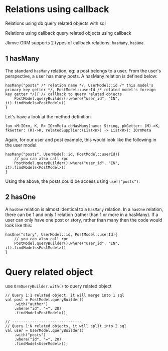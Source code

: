 # Relations using callback

Relations using db query related objects with sql

Relations using callback query related objects using callback

Jkmvc ORM supports 2 types of callback relations: `hasMany`, `hasOne`.

## 1 hasMany

The standard `hasMany` relation, eg: a post belongs to a user.  From the user's perspective, a user has many posts. A hasMany relation is defined below:

```
hasMany("posts" /* relation name */, UserModel::id /* this model's primary key getter */, PostModel::userId /* related model's foreign key getter */){ // callback to query related objects
    PostModel.queryBuilder().where("user_id", "IN", it).findModels<PostModel>()
}
```
Let's have a look at the method definition 

```
fun <M:IOrm, K, R> IOrmMeta.cbHasMany(name: String, pkGetter: (M)->K, fkGetter: (R)->K, relatedSupplier:(List<K>) -> List<R>): IOrmMeta
```
Again, for our user and post example, this would look like the following in the user model:

```
hasMany("posts", UserModel::id, PostModel::userId){
    // you can also call rpc
    PostModel.queryBuilder().where("user_id", "IN", it).findModels<PostModel>()
}
```

Using the above, the posts could be access using `user["posts"]`.

## 2 hasOne

A `hasOne` relation is almost identical to a `hasMany` relation.  In a `hasOne` relation, there can be 1 and only 1 relation (rather than 1 or more in a hasMany). If a user can only have one post or story, rather than many then the code would look like this:

```
hasOne("story", UserModel::id, PostModel::userId){
    // you can also call rpc
    PostModel.queryBuilder().where("user_id", "IN", it).findModels<PostModel>()
}
```

# Query related object

use `OrmQueryBuilder.with()` to query related object

```
// Query 1:1 related object, it will merge into 1 sql
val post = PostModel.queryBuilder()
    .with("author")
    .where("id", "=", 20)
    .findModel<PostModel>();

// -------------------------------
// Query 1:N related objects, it will split into 2 sql
val user = UserModel.queryBuilder()
    .with("posts")
    .where("id", "=", 20)
    .findModel<UserModel>();
```
